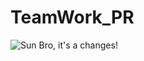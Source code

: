 # TeamWork_PR
![Sun](https://sun9-63.userapi.com/impf/feKfcTJ2RnOeFKTTGfZ9bT_6oCdCSNVlGKaxww/NZq3pRbZZUg.jpg?size=200x0&quality=90&sign=9d316e4f989cdbdfdda40dc8802c4f60&ava=1)
Bro, it's a changes!